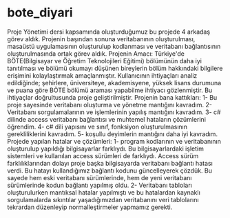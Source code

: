 # bote_diyari
 Proje Yönetimi dersi kapsamında oluşturduğumuz bu projede 4 arkadaş görev aldık. Projenin başından sonuna veritabanının oluşturulması, masaüstü uygulamasının oluşturulup kodlanması ve veritabanı bağlantısının oluşturulmasında ortak görev aldık.  Projenin Amacı: Türkiye'de BÖTE(Bilgisayar ve Öğretim Teknolojileri Eğitimi) bölümünün daha iyi tanıtılması ve bölümü okumayı düşünen bireylerin bölüm hakkındaki bilgilere erişimini kolaylaştırmak amaçlanmıştır.  Kullanıcının ihtiyaçları analiz edildiğinde; şehirlere, üniversiteye, akademisyene, yüksek lisans durumuna ve puana göre BÖTE bölümü araması yapabilme ihtiyacı gözlenmiştir. Bu ihtiyaçlar doğrultusunda proje geliştirilmiştir.  Projenin bana kattıkları: 1- Bu proje sayesinde veritabanı oluşturma ve yönetme mantığını kavradım. 2- Veritabanı sorgulamalarının ve işlemlerinin yapılış mantığını kavradım. 3- c# dilinde access veritabanı bağlantısı ve muhtemel hataların çözümlerini öğrendim. 4- c# dili yapısını ve sınıf, fonksiyon oluşturulmasının gerekliliklerini kavradım. 5- koşullu deyimlerin mantığını daha iyi kavradım.  Projede yapılan hatalar ve çözümleri: 1- program kodlarının ve veritabanının oluşturulup yapıldığı bilgisayarlar farklıydı. Bu bilgisayarlardaki işletim sistemleri ve kullanılan access sürümleri de farklıydı. Access sürüm farklılıklarından dolayı proje başka bilgisayarda veritabanı bağlantı hatası verdi. Bu hatayı kullandığımız bağlantı kodunu güncelleyerek çözdük. Bu sayede hem eski veritabanı sürümlerinde, hem de yeni veritabanı sürümlerinde kodun bağlantı yapılmış oldu. 2- Veritabanı tabloları oluşturulurken mantıksal hatalar yapılmıştı ve bu hatalardan kaynaklı sorgulamalarda sıkıntılar yaşadığımızdan veritabanını veri tablolarını tekrardan düzenleyip normalleştirmeler yapmamız gerekti.
